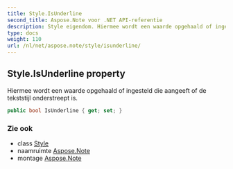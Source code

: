 ```yaml
---
title: Style.IsUnderline
second_title: Aspose.Note voor .NET API-referentie
description: Style eigendom. Hiermee wordt een waarde opgehaald of ingesteld die aangeeft of de tekststijl onderstreept is.
type: docs
weight: 110
url: /nl/net/aspose.note/style/isunderline/
---
```

## Style.IsUnderline property

Hiermee wordt een waarde opgehaald of ingesteld die aangeeft of de tekststijl onderstreept is.

```csharp
public bool IsUnderline { get; set; }
```

### Zie ook

* class [Style](../)
* naamruimte [Aspose.Note](../../style/)
* montage [Aspose.Note](../../../)


